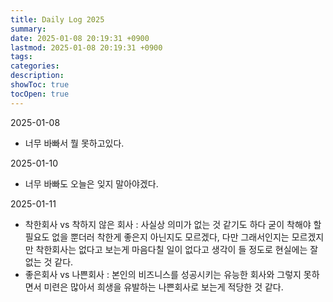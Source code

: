 ```yaml
---
title: Daily Log 2025
summary: 
date: 2025-01-08 20:19:31 +0900
lastmod: 2025-01-08 20:19:31 +0900
tags: 
categories: 
description: 
showToc: true
tocOpen: true
---
```


2025-01-08
- 너무 바빠서 뭘 못하고있다.

2025-01-10
- 너무 바빠도 오늘은 잊지 말아야겠다.

2025-01-11
- 착한회사 vs 착하지 않은 회사 : 사실상 의미가 없는 것 같기도 하다 굳이 착해야 할 필요도 없을 뿐더러 착한게 좋은지 아닌지도 모르겠다, 다만 그래서인지는 모르겠지만 착한회사는 없다고 보는게 마음다칠 일이 없다고 생각이 들 정도로 현실에는 잘 없는 것 같다.
- 좋은회사 vs 나쁜회사 : 본인의 비즈니스를 성공시키는 유능한 회사와 그렇지 못하면서 미련은 많아서 희생을 유발하는 나쁜회사로 보는게 적당한 것 같다.
